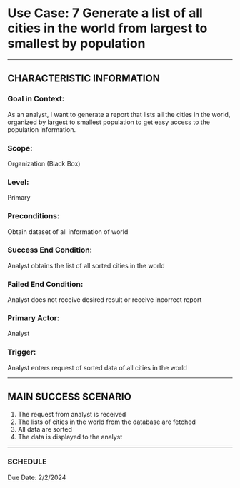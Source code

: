 # Use Case: 7 	Generate a list of all cities in the world from largest to smallest by population

----------------------
## CHARACTERISTIC INFORMATION
### Goal in Context: 
As an analyst, I want to generate a report that lists all the cities in the world, organized by largest to smallest population to get easy access to the population information.
### Scope: 
Organization (Black Box)
### Level: 
Primary
### Preconditions: 
Obtain dataset of all information of world
### Success End Condition: 
Analyst obtains the list of all sorted cities in the world
### Failed End Condition: 
Analyst does not receive desired result or receive incorrect report
### Primary Actor: 
Analyst
### Trigger: 
Analyst enters request of sorted data of all cities in the world

----------------------
## MAIN SUCCESS SCENARIO
1.	The request from analyst is received
2.	The lists of cities in the world from the database are fetched
3.	All data are sorted
4.	The data is displayed to the analyst
----------------------
### SCHEDULE
Due Date: 2/2/2024